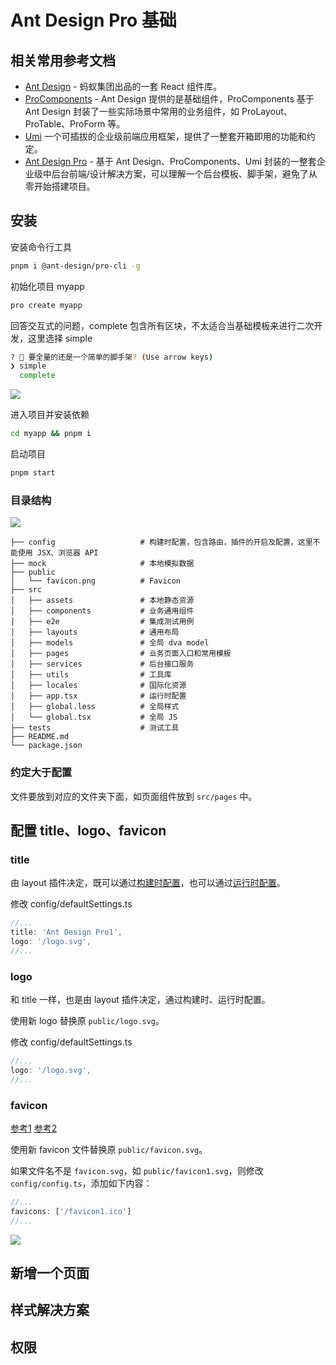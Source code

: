 # Ant Design Pro 基础

## 相关常用参考文档

- [Ant Design](https://ant-design.antgroup.com/index-cn) - 蚂蚁集团出品的一套 React 组件库。
- [ProComponents](https://procomponents.ant.design/) - Ant Design 提供的是基础组件，ProComponents 基于 Ant Design 封装了一些实际场景中常用的业务组件，如 ProLayout、ProTable、ProForm 等。
- [Umi](https://umijs.org/) 一个可插拔的企业级前端应用框架，提供了一整套开箱即用的功能和约定。
- [Ant Design Pro](https://pro.ant.design/zh-CN) - 基于 Ant Design、ProComponents、Umi 封装的一整套企业级中后台前端/设计解决方案，可以理解一个后台模板、脚手架，避免了从零开始搭建项目。

## 安装

安装命令行工具

```sh
pnpm i @ant-design/pro-cli -g
```

初始化项目 myapp

```sh
pro create myapp
```

回答交互式的问题，complete 包含所有区块，不太适合当基础模板来进行二次开发，这里选择 simple

```sh
? 🚀 要全量的还是一个简单的脚手架? (Use arrow keys)
❯ simple
  complete
```

![](https://image.newarea.site/2024-03-22-01-17-13.png)

进入项目并安装依赖

```sh
cd myapp && pnpm i
```

启动项目

```sh
pnpm start
```

### 目录结构

![](https://image.newarea.site/2024-03-22-01-19-54.png)

```
├── config                   # 构建时配置，包含路由，插件的开启及配置，这里不能使用 JSX、浏览器 API
├── mock                     # 本地模拟数据
├── public
│   └── favicon.png          # Favicon
├── src
│   ├── assets               # 本地静态资源
│   ├── components           # 业务通用组件
│   ├── e2e                  # 集成测试用例
│   ├── layouts              # 通用布局
│   ├── models               # 全局 dva model
│   ├── pages                # 业务页面入口和常用模板
│   ├── services             # 后台接口服务
│   ├── utils                # 工具库
│   ├── locales              # 国际化资源
│   ├── app.tsx              # 运行时配置
│   ├── global.less          # 全局样式
│   └── global.tsx           # 全局 JS
├── tests                    # 测试工具
├── README.md
└── package.json
```

### 约定大于配置

文件要放到对应的文件夹下面，如页面组件放到 `src/pages` 中。

## 配置 title、logo、favicon

### title

由 layout 插件决定，既可以通过[构建时配置](https://umijs.org/docs/max/layout-menu#title)，也可以通过[运行时配置](https://umijs.org/docs/max/layout-menu#title-1)。

修改 config/defaultSettings.ts

```ts
//...
title: 'Ant Design Pro1',
logo: '/logo.svg',
//...
```

### logo

和 title 一样，也是由 layout 插件决定，通过构建时、运行时配置。

使用新 logo 替换原 `public/logo.svg`。

修改 config/defaultSettings.ts

```ts
//...
logo: '/logo.svg',
//...
```

### favicon

[参考1](https://umijs.org/docs/api/config#favicons) [参考2](https://umijs.org/docs/guides/directory-structure#favicon)

使用新 favicon 文件替换原 `public/favicon.svg`。

如果文件名不是 `favicon.svg`，如 `public/favicon1.svg`，则修改 `config/config.ts`，添加如下内容：

```ts
//...
favicons: ['/favicon1.ico']
//...
```

![](https://image.newarea.site/2024-03-23-01-12-34.png)

## 新增一个页面



## 样式解决方案

## 权限
